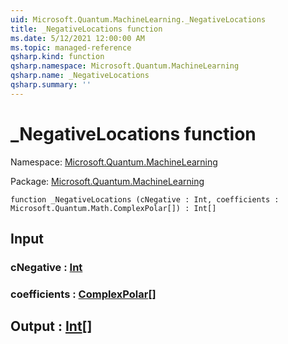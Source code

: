 ```yaml
---
uid: Microsoft.Quantum.MachineLearning._NegativeLocations
title: _NegativeLocations function
ms.date: 5/12/2021 12:00:00 AM
ms.topic: managed-reference
qsharp.kind: function
qsharp.namespace: Microsoft.Quantum.MachineLearning
qsharp.name: _NegativeLocations
qsharp.summary: ''
---
```


# _NegativeLocations function

Namespace: [Microsoft.Quantum.MachineLearning](xref:Microsoft.Quantum.MachineLearning)

Package: [Microsoft.Quantum.MachineLearning](https://nuget.org/packages/Microsoft.Quantum.MachineLearning)




```qsharp
function _NegativeLocations (cNegative : Int, coefficients : Microsoft.Quantum.Math.ComplexPolar[]) : Int[]
```


## Input

### cNegative : [Int](xref:microsoft.quantum.qsharp.valueliterals#int-literals)




### coefficients : [ComplexPolar](xref:Microsoft.Quantum.Math.ComplexPolar)[]





## Output : [Int](xref:microsoft.quantum.qsharp.valueliterals#int-literals)[]


